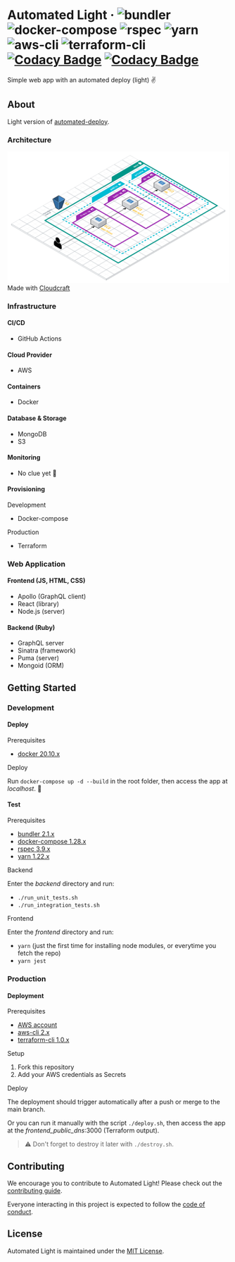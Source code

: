 # Automated Light &middot; ![bundler](https://img.shields.io/badge/bundler-2.1%2B-red?logo=ruby) ![docker-compose](https://img.shields.io/badge/docker--compose-1.28%2B-blue?logo=docker) ![rspec](https://img.shields.io/badge/rspec-3.9%2B-red?logo=ruby) ![yarn](https://img.shields.io/badge/yarn-1.22%2B-2188b6?logo=yarn) ![aws-cli](https://img.shields.io/badge/aws--cli-2.2%2B-orange?logo=amazon-aws) ![terraform-cli](https://img.shields.io/badge/terraform--cli-1.0%2B-blue?logo=terraform) [![Codacy Badge](https://app.codacy.com/project/badge/Grade/0bbe46ffb5c742b69d9436a09cb12eba)](https://www.codacy.com/gh/lucasmari/automated-light/dashboard?utm_source=github.com&amp;utm_medium=referral&amp;utm_content=lucasmari/automated-light&amp;utm_campaign=Badge_Grade) [![Codacy Badge](https://app.codacy.com/project/badge/Coverage/0bbe46ffb5c742b69d9436a09cb12eba)](https://www.codacy.com/gh/lucasmari/automated-light/dashboard?utm_source=github.com&utm_medium=referral&utm_content=lucasmari/automated-light&utm_campaign=Badge_Coverage)

Simple web app with an automated deploy (light) :v:

## About

Light version of [automated-deploy](https://github.com/lucasmari/automated-deploy).

### Architecture

![Web App Architecture](.images/Web%20App%20Reference%20Architecture.png)
Made with [Cloudcraft](https://www.cloudcraft.co/)

### Infrastructure

#### CI/CD

- GitHub Actions

#### Cloud Provider

- AWS

#### Containers

- Docker

#### Database & Storage

- MongoDB
- S3

#### Monitoring

- No clue yet :shrug:

#### Provisioning

Development

- Docker-compose

Production
  
- Terraform

### Web Application

#### Frontend (JS, HTML, CSS)

- Apollo (GraphQL client)
- React (library)
- Node.js (server)

#### Backend (Ruby)

- GraphQL server
- Sinatra (framework)
- Puma (server)
- Mongoid (ORM)

## Getting Started

### Development

#### Deploy

Prerequisites

- [docker 20.10.x](https://www.docker.com/get-started)

Deploy

Run `docker-compose up -d --build` in the root folder, then access the app at *localhost*. :clap:

#### Test

Prerequisites

- [bundler 2.1.x](https://bundler.io/)
- [docker-compose 1.28.x](https://docs.docker.com/compose/install/)
- [rspec 3.9.x](https://rspec.info/)
- [yarn 1.22.x](https://yarnpkg.com/getting-started/install)

Backend

Enter the *backend* directory and run:

- `./run_unit_tests.sh`
- `./run_integration_tests.sh`

Frontend

Enter the *frontend* directory and run:

- `yarn` (just the first time for installing node modules, or everytime you fetch the repo)
- `yarn jest`

### Production

#### Deployment

Prerequisites

- [AWS account](https://console.aws.amazon.com)
- [aws-cli 2.x](https://docs.aws.amazon.com/cli/latest/userguide/install-cliv2.html)
- [terraform-cli 1.0.x](https://www.terraform.io/downloads.html)

Setup

1. Fork this repository
2. Add your AWS credentials as Secrets

Deploy

The deployment should trigger automatically after a push or merge to the main branch.

Or you can run it manually with the script `./deploy.sh`, then access the app at the *frontend_public_dns*:3000 (Terraform output).

> :warning: Don't forget to destroy it later with `./destroy.sh`.

## Contributing

We encourage you to contribute to Automated Light! Please check out the
[contributing guide](https://github.com/lucasmari/automated-light/blob/master/CONTRIBUTING.md).

Everyone interacting in this project is expected to follow the [code of conduct](https://github.com/lucasmari/automated-light/blob/master/CODE_OF_CONDUCT.md).

## License

Automated Light is maintained under the [MIT License](https://opensource.org/licenses/MIT).
